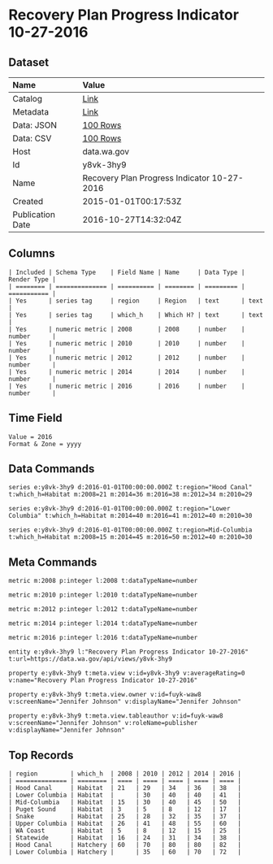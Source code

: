 # Recovery Plan Progress Indicator 10-27-2016

## Dataset

| Name | Value |
| :--- | :---- |
| Catalog | [Link](https://catalog.data.gov/dataset/recovery-plan-progress-indicator-1302015) |
| Metadata | [Link](https://data.wa.gov/api/views/y8vk-3hy9) |
| Data: JSON | [100 Rows](https://data.wa.gov/api/views/y8vk-3hy9/rows.json?max_rows=100) |
| Data: CSV | [100 Rows](https://data.wa.gov/api/views/y8vk-3hy9/rows.csv?max_rows=100) |
| Host | data.wa.gov |
| Id | y8vk-3hy9 |
| Name | Recovery Plan Progress Indicator 10-27-2016 |
| Created | 2015-01-01T00:17:53Z |
| Publication Date | 2016-10-27T14:32:04Z |

## Columns

```ls
| Included | Schema Type    | Field Name | Name     | Data Type | Render Type |
| ======== | ============== | ========== | ======== | ========= | =========== |
| Yes      | series tag     | region     | Region   | text      | text        |
| Yes      | series tag     | which_h    | Which H? | text      | text        |
| Yes      | numeric metric | 2008       | 2008     | number    | number      |
| Yes      | numeric metric | 2010       | 2010     | number    | number      |
| Yes      | numeric metric | 2012       | 2012     | number    | number      |
| Yes      | numeric metric | 2014       | 2014     | number    | number      |
| Yes      | numeric metric | 2016       | 2016     | number    | number      |
```

## Time Field

```ls
Value = 2016
Format & Zone = yyyy
```

## Data Commands

```ls
series e:y8vk-3hy9 d:2016-01-01T00:00:00.000Z t:region="Hood Canal" t:which_h=Habitat m:2008=21 m:2014=36 m:2016=38 m:2012=34 m:2010=29

series e:y8vk-3hy9 d:2016-01-01T00:00:00.000Z t:region="Lower Columbia" t:which_h=Habitat m:2014=40 m:2016=41 m:2012=40 m:2010=30

series e:y8vk-3hy9 d:2016-01-01T00:00:00.000Z t:region=Mid-Columbia t:which_h=Habitat m:2008=15 m:2014=45 m:2016=50 m:2012=40 m:2010=30
```

## Meta Commands

```ls
metric m:2008 p:integer l:2008 t:dataTypeName=number

metric m:2010 p:integer l:2010 t:dataTypeName=number

metric m:2012 p:integer l:2012 t:dataTypeName=number

metric m:2014 p:integer l:2014 t:dataTypeName=number

metric m:2016 p:integer l:2016 t:dataTypeName=number

entity e:y8vk-3hy9 l:"Recovery Plan Progress Indicator 10-27-2016" t:url=https://data.wa.gov/api/views/y8vk-3hy9

property e:y8vk-3hy9 t:meta.view v:id=y8vk-3hy9 v:averageRating=0 v:name="Recovery Plan Progress Indicator 10-27-2016"

property e:y8vk-3hy9 t:meta.view.owner v:id=fuyk-waw8 v:screenName="Jennifer Johnson" v:displayName="Jennifer Johnson"

property e:y8vk-3hy9 t:meta.view.tableauthor v:id=fuyk-waw8 v:screenName="Jennifer Johnson" v:roleName=publisher v:displayName="Jennifer Johnson"
```

## Top Records

```ls
| region         | which_h  | 2008 | 2010 | 2012 | 2014 | 2016 | 
| ============== | ======== | ==== | ==== | ==== | ==== | ==== | 
| Hood Canal     | Habitat  | 21   | 29   | 34   | 36   | 38   | 
| Lower Columbia | Habitat  |      | 30   | 40   | 40   | 41   | 
| Mid-Columbia   | Habitat  | 15   | 30   | 40   | 45   | 50   | 
| Puget Sound    | Habitat  | 3    | 5    | 8    | 12   | 17   | 
| Snake          | Habitat  | 25   | 28   | 32   | 35   | 37   | 
| Upper Columbia | Habitat  | 26   | 41   | 48   | 55   | 60   | 
| WA Coast       | Habitat  | 5    | 8    | 12   | 15   | 25   | 
| Statewide      | Habitat  | 16   | 24   | 31   | 34   | 38   | 
| Hood Canal     | Hatchery | 60   | 70   | 80   | 80   | 82   | 
| Lower Columbia | Hatchery |      | 35   | 60   | 70   | 72   | 
```